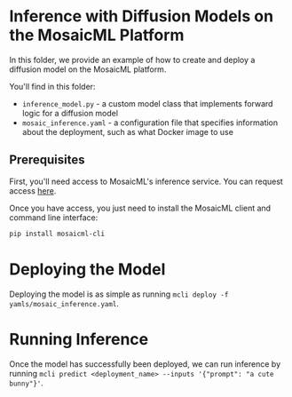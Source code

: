 # Inference with Diffusion Models on the MosaicML Platform

In this folder, we provide an example of how to create and deploy a diffusion model on the MosaicML platform.

You'll find in this folder:

- `inference_model.py` - a custom model class that implements forward logic for a diffusion model
- `mosaic_inference.yaml` - a configuration file that specifies information about the deployment, such as what Docker image to use

## Prerequisites

First, you'll need access to MosaicML's inference service. You can request access [here](https://forms.mosaicml.com/demo).

Once you have access, you just need to install the MosaicML client and command line interface:
```bash
pip install mosaicml-cli
```

# Deploying the Model

Deploying the model is as simple as running `mcli deploy -f yamls/mosaic_inference.yaml`.

# Running Inference

Once the model has successfully been deployed, we can run inference by running `mcli predict <deployment_name> --inputs '{"prompt": "a cute bunny"}'`.
